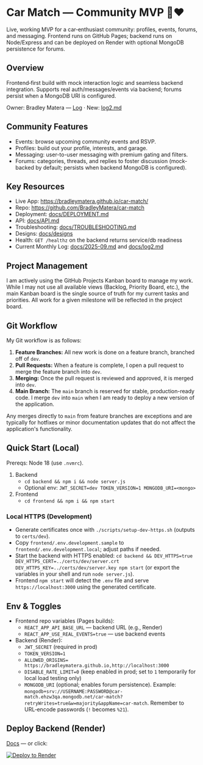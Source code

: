 # Car Match — Community MVP 🚗❤️

Live, working MVP for a car‑enthusiast community: profiles, events, forums, and messaging. Frontend runs on GitHub Pages; backend runs on Node/Express and can be deployed on Render with optional MongoDB persistence for forums.

## Overview

Frontend‑first build with mock interaction logic and seamless backend integration. Supports real auth/messages/events via backend; forums persist when a MongoDB URI is configured.

Owner: Bradley Matera — [Log](./docs/log.md) · New: [log2.md](./docs/log2.md)

## Community Features

- Events: browse upcoming community events and RSVP.
- Profiles: build out your profile, interests, and garage.
- Messaging: user-to-user messaging with premium gating and filters.
- Forums: categories, threads, and replies to foster discussion (mock-backed by default; persists when backend MongoDB is configured).

## Key Resources

- Live App: https://bradleymatera.github.io/car-match/
- Repo: https://github.com/BradleyMatera/car-match
- Deployment: [docs/DEPLOYMENT.md](./docs/DEPLOYMENT.md)
- API: [docs/API.md](./docs/API.md)
- Troubleshooting: [docs/TROUBLESHOOTING.md](./docs/TROUBLESHOOTING.md)
- Designs: [docs/designs](./docs/designs)
 - Health: `GET /healthz` on the backend returns service/db readiness
 - Current Monthly Log: [docs/2025-09.md](./docs/2025-09.md) and [docs/log2.md](./docs/log2.md)

## Project Management

I am actively using the GitHub Projects Kanban board to manage my work. While I may not use all available views (Backlog, Priority Board, etc.), the main Kanban board is the single source of truth for my current tasks and priorities. All work for a given milestone will be reflected in the project board.

## Git Workflow

My Git workflow is as follows:

1.  **Feature Branches:** All new work is done on a feature branch, branched off of `dev`.
2.  **Pull Requests:** When a feature is complete, I open a pull request to merge the feature branch into `dev`.
3.  **Merging:** Once the pull request is reviewed and approved, it is merged into `dev`.
4.  **Main Branch:** The `main` branch is reserved for stable, production-ready code. I merge `dev` into `main` when I am ready to deploy a new version of the application.

Any merges directly to `main` from feature branches are exceptions and are typically for hotfixes or minor documentation updates that do not affect the application's functionality.

## Quick Start (Local)

Prereqs: Node 18 (use `.nvmrc`).

1) Backend
   - `cd backend && npm i && node server.js`
   - Optional env: `JWT_SECRET=dev TOKEN_VERSION=1 MONGODB_URI=<mongo>`
2) Frontend
   - `cd frontend && npm i && npm start`

### Local HTTPS (Development)
- Generate certificates once with `./scripts/setup-dev-https.sh` (outputs to `certs/dev`).
- Copy `frontend/.env.development.sample` to `frontend/.env.development.local`; adjust paths if needed.
- Start the backend with HTTPS enabled:
  `cd backend && DEV_HTTPS=true DEV_HTTPS_CERT=../certs/dev/server.crt DEV_HTTPS_KEY=../certs/dev/server.key npm start`
  (or export the variables in your shell and run `node server.js`).
- Frontend `npm start` will detect the `.env` file and serve `https://localhost:3000` using the generated certificate.

## Env & Toggles
- Frontend repo variables (Pages builds):
  - `REACT_APP_API_BASE_URL` — backend URL (e.g., Render)
  - `REACT_APP_USE_REAL_EVENTS=true` — use backend events
- Backend (Render):
  - `JWT_SECRET` (required in prod)
  - `TOKEN_VERSION=1`
  - `ALLOWED_ORIGINS= https://bradleymatera.github.io,http://localhost:3000`
  - `DISABLE_RATE_LIMIT=0` (keep enabled in prod; set to `1` temporarily for local load testing only)
  - `MONGODB_URI` (optional; enables forum persistence). Example:
    `mongodb+srv://USERNAME:PASSWORD@car-match.ehzw3qa.mongodb.net/car-match?retryWrites=true&w=majority&appName=car-match`.
    Remember to URL‑encode passwords (`!` becomes `%21`).

## Deploy Backend (Render)
[Docs](./docs/DEPLOYMENT.md) — or click:

[![Deploy to Render](https://render.com/images/deploy-to-render-button.svg)](https://render.com/deploy)

